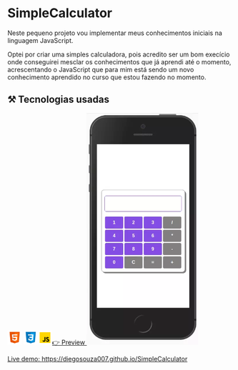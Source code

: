 # SimpleCalculator

Neste pequeno projeto vou implementar meus conhecimentos iniciais na linguagem JavaScript.

Optei por criar uma simples calculadora, pois acredito ser um bom execício onde conseguirei mesclar os conhecimentos que já aprendi até o momento, acrescentando o JavaScript que para mim está sendo um novo conhecimento aprendido no curso que estou fazendo no momento.

## ⚒️ Tecnologias usadas

<p float="left">
<a href="https://developer.mozilla.org/pt-BR/docs/Web/HTML"><img src="./assets/img/icons8-html-5.svg" width="32px"></a>
<a href="https://developer.mozilla.org/pt-BR/docs/Web/CSS"><img src="./assets/img/icons8-css3.svg" width="32px></a>
<a href="https://developer.mozilla.org/pt-BR/docs/Web/JavaScript"><img src="./assets/img/icons8-javascript.svg" width="32px></a>
</p>

## 👉 Preview

<img src="./assets/img/preview-mobile.webp" width="250px">

Live demo: <a href="https://diegosouza007.github.io/SimpleCalculator/">https://diegosouza007.github.io/SimpleCalculator</a>
